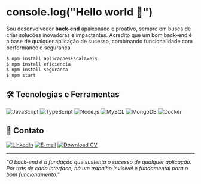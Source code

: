 # console.log("Hello world 👋")

Sou desenvolvedor **back-end** apaixonado e proativo, sempre em busca de criar soluções inovadoras e impactantes.
Acredito que um bom back-end é a base de qualquer aplicação de sucesso, combinando funcionalidade com performance e segurança.

```bash
$ npm install aplicacoesEscalaveis
$ npm install eficiencia
$ npm install seguranca
$ npm start
```

## 🛠️ Tecnologias e Ferramentas
![JavaScript](https://img.shields.io/badge/javascript-%23323330.svg?style=for-the-badge&logo=javascript&logoColor=%23F7DF1E) ![TypeScript](https://img.shields.io/badge/TypeScript-3178C6?style=for-the-badge&logo=typescript&logoColor=white) 
![Node.js](https://img.shields.io/badge/Node.js-6DA55F?style=for-the-badge&logo=node.js&logoColor=white) ![MySQL](https://img.shields.io/badge/MySQL-4479A1?style=for-the-badge&logo=mysql&logoColor=white) ![MongoDB](https://img.shields.io/badge/MongoDB-47A248?style=for-the-badge&logo=mongodb&logoColor=white) ![Docker](https://img.shields.io/badge/Docker-2496ED?style=for-the-badge&logo=docker&logoColor=white)
  
## 💼 Contato
[![LinkedIn](https://img.shields.io/badge/LinkedIn-%230077B5.svg?style=for-the-badge&logo=linkedin&logoColor=white)](https://www.linkedin.com/in/hugo-de-lelis-120922356/)  [![E-mail](https://img.shields.io/badge/Email-D14836.svg?style=for-the-badge&logo=gmail&logoColor=white)](mailto:hugodelelis05@gmail.com) [![Download CV](https://img.shields.io/badge/Download%20CV-007BFF?style=for-the-badge&logo=adobeacrobatreader&logoColor=white)](https://drive.google.com/file/d/1gCoOOATLOob6QGosVDRlXBuWUIQaYWcz/view?usp=drive_link)


---

*"O back-end é a fundação que sustenta o sucesso de qualquer aplicação. Por trás de cada interface, há um trabalho invisível e fundamental para o bom funcionamento."*

